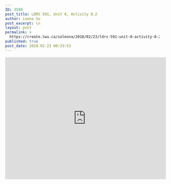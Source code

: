 ```yaml
---
ID: 3598
post_title: LDRS 591, Unit 8, Activity 8.2
author: Leona So
post_excerpt: \n
layout: post
permalink: >
  https://create.twu.ca/soleona/2018/02/23/ldrs-591-unit-8-activity-8-2/
published: true
post_date: 2018-02-23 00:33:53
---
```

<p><iframe width="525" height="400" scrolling="no" frameborder="no" src="https://w.soundcloud.com/player/?visual=true&#038;url=https%3A%2F%2Fapi.soundcloud.com%2Ftracks%2F403936467&%23038;show_artwork=true&%23038;maxwidth=525&%23038;maxheight=788&%23038;dnt=1"></iframe></p>